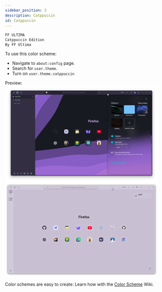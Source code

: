 ```yaml
---
sidebar_position: 3
description: Catppuccin
id: Catppuccin
---
```


```
FF ULTIMA
Catppuccin Edition
By FF Ultima
```

To use this color scheme:
- Navigate to `about:config` page.
- Search for `user.theme`.
- Turn on `user.theme.catppuccin`

Preview:
![preview](./p1.png)
![preview](./p2.png)

Color schemes are easy to create: Learn how with the [Color Scheme](/docs/color-schemes/create-a-color-scheme) Wiki.
